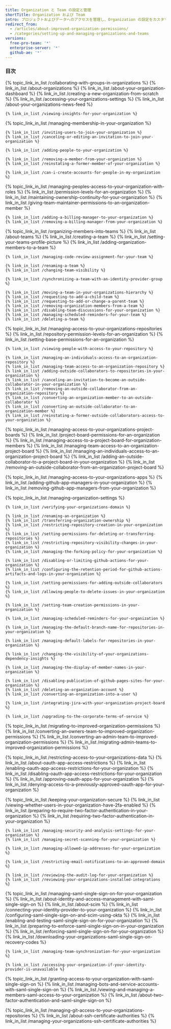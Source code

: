 ```yaml
---
title: Organization と Team の設定と管理
shortTitle: Organization および Team
intro: プロジェクトおよびデータへのアクセスを管理し、Organization の設定をカスタマイズしながら、多くのプロジェクトにわたってコラボレーションします。
redirect_from:
  - /articles/about-improved-organization-permissions/
  - /categories/setting-up-and-managing-organizations-and-teams
versions:
  free-pro-team: '*'
  enterprise-server: '*'
  github-ae: '*'
---
```



### 目次

{% topic_link_in_list /collaborating-with-groups-in-organizations %}
    {% link_in_list /about-organizations %}
    {% link_in_list /about-your-organization-dashboard %}
    {% link_in_list /creating-a-new-organization-from-scratch %}
    {% link_in_list /accessing-your-organizations-settings %}
    {% link_in_list /about-your-organizations-news-feed %}
<!-- if currentVersion == "free-pro-team@latest" -->
    {% link_in_list /viewing-insights-for-your-organization %}
<!-- endif -->
{% topic_link_in_list /managing-membership-in-your-organization %}
<!-- if currentVersion == "free-pro-team@latest" -->
    {% link_in_list /inviting-users-to-join-your-organization %}
    {% link_in_list /canceling-or-editing-an-invitation-to-join-your-organization %}
<!-- else -->
    {% link_in_list /adding-people-to-your-organization %}
<!-- endif -->
    {% link_in_list /removing-a-member-from-your-organization %}
    {% link_in_list /reinstating-a-former-member-of-your-organization %}
<!-- if currentVersion == "free-pro-team@latest" -->
    {% link_in_list /can-i-create-accounts-for-people-in-my-organization %}
<!-- endif -->
{% topic_link_in_list /managing-peoples-access-to-your-organization-with-roles %}
    {% link_in_list /permission-levels-for-an-organization %}
    {% link_in_list /maintaining-ownership-continuity-for-your-organization %}
    {% link_in_list /giving-team-maintainer-permissions-to-an-organization-member %}
<!-- if currentVersion == "free-pro-team@latest" -->
    {% link_in_list /adding-a-billing-manager-to-your-organization %}
    {% link_in_list /removing-a-billing-manager-from-your-organization %}
<!-- endif -->
{% topic_link_in_list /organizing-members-into-teams %}
    {% link_in_list /about-teams %}
    {% link_in_list /creating-a-team %}
    {% link_in_list /setting-your-teams-profile-picture %}
    {% link_in_list /adding-organization-members-to-a-team %}
<!-- if currentVersion == "free-pro-team@latest" or currentVersion ver_gt "enterprise-server@2.19" -->
    {% link_in_list /managing-code-review-assignment-for-your-team %}
<!-- endif -->
    {% link_in_list /renaming-a-team %}
    {% link_in_list /changing-team-visibility %}
<!-- if currentVersion == "free-pro-team@latest" -->
    {% link_in_list /synchronizing-a-team-with-an-identity-provider-group %}
<!-- endif -->
    {% link_in_list /moving-a-team-in-your-organizations-hierarchy %}
    {% link_in_list /requesting-to-add-a-child-team %}
    {% link_in_list /requesting-to-add-or-change-a-parent-team %}
    {% link_in_list /removing-organization-members-from-a-team %}
    {% link_in_list /disabling-team-discussions-for-your-organization %}
    {% link_in_list /managing-scheduled-reminders-for-your-team %}
    {% link_in_list /deleting-a-team %}
{% topic_link_in_list /managing-access-to-your-organizations-repositories %}
    {% link_in_list /repository-permission-levels-for-an-organization %}
    {% link_in_list /setting-base-permissions-for-an-organization %}
<!-- if currentVersion == "free-pro-team@latest" or currentVersion ver_gt "enterprise-server@2.16" -->
    {% link_in_list /viewing-people-with-access-to-your-repository %}
<!-- endif -->
    {% link_in_list /managing-an-individuals-access-to-an-organization-repository %}
    {% link_in_list /managing-team-access-to-an-organization-repository %}
    {% link_in_list /adding-outside-collaborators-to-repositories-in-your-organization %}
    {% link_in_list /canceling-an-invitation-to-become-an-outside-collaborator-in-your-organization %}
    {% link_in_list /removing-an-outside-collaborator-from-an-organization-repository %}
    {% link_in_list /converting-an-organization-member-to-an-outside-collaborator %}
    {% link_in_list /converting-an-outside-collaborator-to-an-organization-member %}
    {% link_in_list /reinstating-a-former-outside-collaborators-access-to-your-organization %}
{% topic_link_in_list /managing-access-to-your-organizations-project-boards %}
    {% link_in_list /project-board-permissions-for-an-organization %}
    {% link_in_list /managing-access-to-a-project-board-for-organization-members %}
    {% link_in_list /managing-team-access-to-an-organization-project-board %}
    {% link_in_list /managing-an-individuals-access-to-an-organization-project-board %}
    {% link_in_list /adding-an-outside-collaborator-to-a-project-board-in-your-organization %}
    {% link_in_list /removing-an-outside-collaborator-from-an-organization-project-board %}
<!-- if currentVersion == "free-pro-team@latest" or currentVersion ver_gt "enterprise-server@2.16" -->
{% topic_link_in_list /managing-access-to-your-organizations-apps %}
    {% link_in_list /adding-github-app-managers-in-your-organization %}
    {% link_in_list /removing-github-app-managers-from-your-organization %}
<!-- endif -->
{% topic_link_in_list /managing-organization-settings %}
<!-- if currentVersion == "free-pro-team@latest" -->
    {% link_in_list /verifying-your-organizations-domain %}
<!-- endif -->
    {% link_in_list /renaming-an-organization %}
    {% link_in_list /transferring-organization-ownership %}
    {% link_in_list /restricting-repository-creation-in-your-organization %}
    {% link_in_list /setting-permissions-for-deleting-or-transferring-repositories %}
    {% link_in_list /restricting-repository-visibility-changes-in-your-organization %}
    {% link_in_list /managing-the-forking-policy-for-your-organization %}
<!-- if currentVersion == "free-pro-team@latest" -->
    {% link_in_list /disabling-or-limiting-github-actions-for-your-organization %}
    {% link_in_list /configuring-the-retention-period-for-github-actions-artifacts-and-logs-in-your-organization %}
<!-- endif -->
<!-- if currentVersion == "free-pro-team@latest" or currentVersion ver_gt "enterprise-server@2.15" -->
    {% link_in_list /setting-permissions-for-adding-outside-collaborators %}
    {% link_in_list /allowing-people-to-delete-issues-in-your-organization %}
<!-- endif -->
<!-- if currentVersion == "free-pro-team@latest" or currentVersion ver_gt "enterprise-server@2.16" -->
    {% link_in_list /setting-team-creation-permissions-in-your-organization %}
<!-- endif -->
<!-- if currentVersion == "free-pro-team@latest" or currentVersion ver_gt "enterprise-server@2.19" -->
    {% link_in_list /managing-scheduled-reminders-for-your-organization %}
<!-- endif -->
<!-- if currentVersion == "free-pro-team@latest" or currentVersion ver_gt "enterprise-server@2.22" -->
    {% link_in_list /managing-the-default-branch-name-for-repositories-in-your-organization %}
<!-- endif -->
<!-- if currentVersion == "free-pro-team@latest" or currentVersion ver_gt "enterprise-server@2.18" -->
    {% link_in_list /managing-default-labels-for-repositories-in-your-organization %}
<!-- endif -->
<!-- if currentVersion == "free-pro-team@latest" -->
    {% link_in_list /changing-the-visibility-of-your-organizations-dependency-insights %}
<!-- endif -->
<!-- if currentVersion == "free-pro-team@latest" or currentVersion ver_gt "enterprise-server@2.17" -->
    {% link_in_list /managing-the-display-of-member-names-in-your-organization %}
<!-- endif -->
    {% link_in_list /disabling-publication-of-github-pages-sites-for-your-organization %}
    {% link_in_list /deleting-an-organization-account %}
    {% link_in_list /converting-an-organization-into-a-user %}
<!-- if enterpriseServerVersions contains currentVersion -->
    {% link_in_list /integrating-jira-with-your-organization-project-board %}
<!-- endif -->
<!-- if currentVersion == "free-pro-team@latest" -->
    {% link_in_list /upgrading-to-the-corporate-terms-of-service %}
<!-- endif -->
{% topic_link_in_list /migrating-to-improved-organization-permissions %}
    {% link_in_list /converting-an-owners-team-to-improved-organization-permissions %}
    {% link_in_list /converting-an-admin-team-to-improved-organization-permissions %}
    {% link_in_list /migrating-admin-teams-to-improved-organization-permissions %}
<!-- if currentVersion == "free-pro-team@latest" -->
{% topic_link_in_list /restricting-access-to-your-organizations-data %}
    {% link_in_list /about-oauth-app-access-restrictions %}
    {% link_in_list /enabling-oauth-app-access-restrictions-for-your-organization %}
    {% link_in_list /disabling-oauth-app-access-restrictions-for-your-organization %}
    {% link_in_list /approving-oauth-apps-for-your-organization %}
    {% link_in_list /denying-access-to-a-previously-approved-oauth-app-for-your-organization %}
<!-- endif -->
{% topic_link_in_list /keeping-your-organization-secure %}
    {% link_in_list /viewing-whether-users-in-your-organization-have-2fa-enabled %}
    {% link_in_list /preparing-to-require-two-factor-authentication-in-your-organization %}
    {% link_in_list /requiring-two-factor-authentication-in-your-organization %}
<!-- if currentVersion == "free-pro-team@latest" -->
    {% link_in_list /managing-security-and-analysis-settings-for-your-organization %}
    {% link_in_list /managing-secret-scanning-for-your-organization %}
<!-- endif -->
    {% link_in_list /managing-allowed-ip-addresses-for-your-organization %}
<!-- if currentVersion == "free-pro-team@latest" -->
    {% link_in_list /restricting-email-notifications-to-an-approved-domain %}
<!-- endif -->
    {% link_in_list /reviewing-the-audit-log-for-your-organization %}
    {% link_in_list /reviewing-your-organizations-installed-integrations %}
<!-- if currentVersion == "free-pro-team@latest" -->
{% topic_link_in_list /managing-saml-single-sign-on-for-your-organization %}
    {% link_in_list /about-identity-and-access-management-with-saml-single-sign-on %}
    {% link_in_list /about-scim %}
    {% link_in_list /connecting-your-identity-provider-to-your-organization %}
    {% link_in_list /configuring-saml-single-sign-on-and-scim-using-okta %}
    {% link_in_list /enabling-and-testing-saml-single-sign-on-for-your-organization %}
    {% link_in_list /preparing-to-enforce-saml-single-sign-on-in-your-organization %}
    {% link_in_list /enforcing-saml-single-sign-on-for-your-organization %}
    {% link_in_list /downloading-your-organizations-saml-single-sign-on-recovery-codes %}
<!-- if currentVersion == "free-pro-team@latest" -->
    {% link_in_list /managing-team-synchronization-for-your-organization %}
<!-- endif -->
    {% link_in_list /accessing-your-organization-if-your-identity-provider-is-unavailable %}
{% topic_link_in_list /granting-access-to-your-organization-with-saml-single-sign-on %}
    {% link_in_list /managing-bots-and-service-accounts-with-saml-single-sign-on %}
    {% link_in_list /viewing-and-managing-a-members-saml-access-to-your-organization %}
    {% link_in_list /about-two-factor-authentication-and-saml-single-sign-on %}
<!-- endif -->
<!-- if currentVersion == "free-pro-team@latest" or currentVersion ver_gt "enterprise-server@2.18" -->
{% topic_link_in_list /managing-git-access-to-your-organizations-repositories %}
    {% link_in_list /about-ssh-certificate-authorities %}
    {% link_in_list /managing-your-organizations-ssh-certificate-authorities %}
<!-- endif -->

